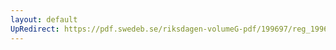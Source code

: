 ```yaml
---
layout: default
UpRedirect: https://pdf.swedeb.se/riksdagen-volumeG-pdf/199697/reg_199697/reg_199697_0161.pdf
---
```


